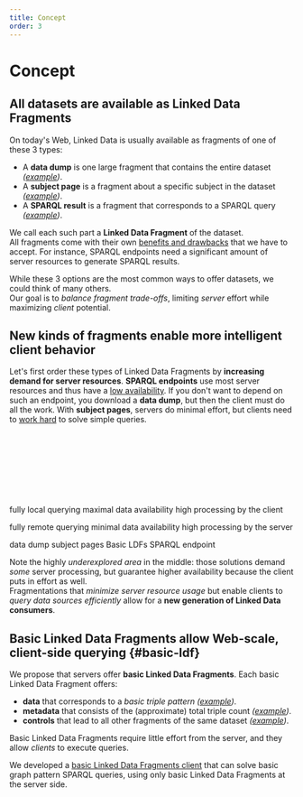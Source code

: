 ```yaml
---
title: Concept
order: 3
---
```


# Concept

## All datasets are available as Linked Data Fragments
On today's Web, Linked Data is usually available as fragments of one of these 3 types:

- A **data dump** is one large fragment that contains the entire dataset
  _([example](http://downloads.dbpedia.org/3.9/en/))_.
- A **subject page** is a fragment about a specific subject in the dataset
  _([example](http://dbpedia.org/page/Linked_data))_.
- A **SPARQL result** is a fragment that corresponds to a SPARQL query
  _([example](http://dbpedia.org/sparql?default-graph-uri=http%3A%2F%2Fdbpedia.org&query=CONSTRUCT+%7B+%3Fp+a+dbpedia-owl%3AArtist+%7D%0D%0AWHERE+%7B+%3Fp+a+dbpedia-owl%3AArtist+%7D&format=text%2Fturtle))_.

We call each such part a **Linked Data Fragment** of the dataset.
<br>
All fragments come with their own [benefits and drawbacks](/motivation/)
that we have to accept.
For instance, SPARQL endpoints need a significant amount of server resources
to generate SPARQL results.

While these 3 options are the most common ways to offer datasets,
we could think of many others.
<br>
Our goal is to _balance fragment trade-offs_,
limiting _server_ effort while maximizing _client_ potential.

## New kinds of fragments enable more intelligent client behavior
Let's first order these types of Linked Data Fragments
by **increasing demand for server resources**.
**SPARQL endpoints** use most server resources
and thus have a [low availability](http://sw.deri.org/~aidanh/docs/epmonitorISWC.pdf).
If you don't want to depend on such an endpoint,
you download a **data dump**,
but then the client must do all the work.
With **subject pages**, servers do minimal effort,
but clients need to [work hard](http://squin.sourceforge.net/) to solve simple queries.

<svg height="115">
  <marker id="rightArrow" markerWidth="10" markerHeight="10" refx="10" refy="5">
    <polyline points="0,0 10,5 0,10"  fill="none" stroke="black" />
  </marker>
  <marker id="leftArrow" markerWidth="10" markerHeight="10" refx="0" refy="5">
    <polyline points="10,0 0,5 10,10" fill="none" stroke="black" />
  </marker>

  <line x1="0" y1="74" x2="100%" y2="74"
        style="marker-start: url(#leftArrow); marker-end: url(#rightArrow);"/>

  <text x="0.5%" y="25" class="caption">fully local querying</text>
  <text x="0.5%" y="42" class="caption">maximal data availability</text>
  <text x="0.5%" y="59" class="caption">high processing by the client</text>

  <text x="99.5%" y="25" class="caption right">fully remote querying</text>
  <text x="99.5%" y="42" class="caption right">minimal data availability</text>
  <text x="99.5%" y="59" class="caption right">high processing by the server</text>

  <line x1="5%"  x2="5%"  y1="69" y2="80" />
  <line x1="20%" x2="20%" y1="69" y2="80" />
  <line x1="43%" x2="43%" y1="69" y2="80" />
  <line x1="85%" x2="85%" y1="69" y2="80" />
  <text  x="7%"   y="95"  class="label">data dump</text>
  <text  x="22%"  y="95"  class="label">subject pages</text>
  <text  x="43%"  y="95"  class="label"><a xlink:href="#">Basic LDFs</a></text>
  <text  x="85%"  y="95"  class="label">SPARQL endpoint</text>
</svg>

Note the highly _underexplored area_ in the middle:
those solutions demand _some_ server processing,
but guarantee higher availability
because the client puts in effort as well.
<br>
Fragmentations that _minimize server resource usage_
but enable clients to _query data sources efficiently_
allow for a **new generation of Linked Data consumers**.

## Basic Linked Data Fragments allow Web-scale, client-side querying {#basic-ldf}
We propose that servers offer **basic Linked Data Fragments**.
Each basic Linked Data Fragment offers:

- **data** that corresponds to a _basic triple pattern_
  _([example](http://data.linkeddatafragments.org/dbpedia?subject=&predicate=rdf%3Atype&object=dbpedia-owl%3ARestaurant))_.
- **metadata** that consists of the (approximate) total triple count
  _([example](http://data.linkeddatafragments.org/dbpedia?subject=&predicate=rdf%3Atype&object=))_.
- **controls** that lead to all other fragments of the same dataset
  _([example](http://data.linkeddatafragments.org/dbpedia?subject=&predicate=&object=%22John%22%40en))_.

Basic Linked Data Fragments require little effort from the server,
and they allow _clients_ to execute queries.

We developed a [basic Linked Data Fragments client](/software/)
that can solve basic graph pattern SPARQL queries,
using only basic Linked Data Fragments at the server side.
